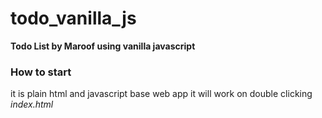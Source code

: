 # todo_vanilla_js

**Todo List by Maroof using vanilla javascript**

### How to start
it is plain html and javascript base web app it will work on double clicking _index.html_

